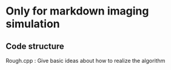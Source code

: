 # Only for markdown imaging simulation

## Code structure

Rough.cpp : Give basic ideas about how to realize the algorithm